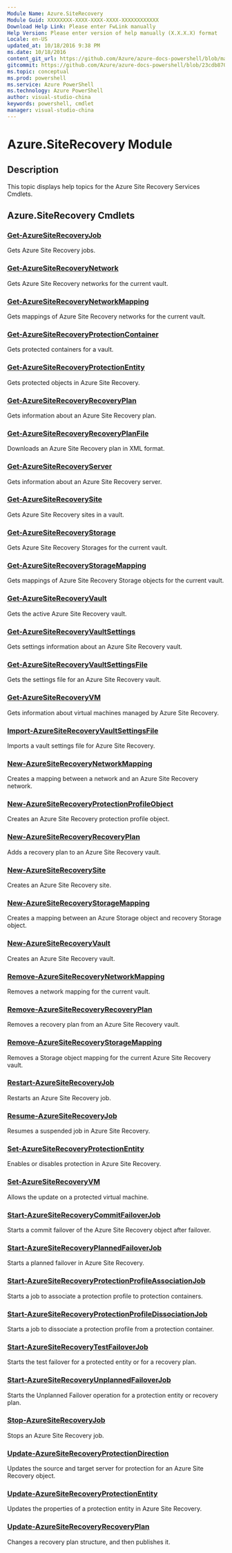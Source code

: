 ```yaml
---
Module Name: Azure.SiteRecovery
Module Guid: XXXXXXXX-XXXX-XXXX-XXXX-XXXXXXXXXXXX
Download Help Link: Please enter FwLink manually
Help Version: Please enter version of help manually (X.X.X.X) format
Locale: en-US
updated_at: 10/18/2016 9:38 PM
ms.date: 10/18/2016
content_git_url: https://github.com/Azure/azure-docs-powershell/blob/master/azureps-cmdlets-docs/ServiceManagement/Azure.SiteRecovery/v0.9.8/Azure.SiteRecovery.md
gitcommit: https://github.com/Azure/azure-docs-powershell/blob/23cdb8705d4ab9807c0e21b238f3b134a7d49c7d/azureps-cmdlets-docs/ServiceManagement/Azure.SiteRecovery/v0.9.8/Azure.SiteRecovery.md
ms.topic: conceptual
ms.prod: powershell
ms.service: Azure PowerShell
ms.technology: Azure PowerShell
author: visual-studio-china
keywords: powershell, cmdlet
manager: visual-studio-china
---
```


# Azure.SiteRecovery Module
## Description
This topic displays help topics for the Azure Site Recovery Services Cmdlets. 

## Azure.SiteRecovery Cmdlets
### [Get-AzureSiteRecoveryJob](.\Get-AzureSiteRecoveryJob.md)
Gets Azure Site Recovery jobs.


### [Get-AzureSiteRecoveryNetwork](.\Get-AzureSiteRecoveryNetwork.md)
Gets Azure Site Recovery networks for the current vault.


### [Get-AzureSiteRecoveryNetworkMapping](.\Get-AzureSiteRecoveryNetworkMapping.md)
Gets mappings of Azure Site Recovery networks for the current vault.


### [Get-AzureSiteRecoveryProtectionContainer](.\Get-AzureSiteRecoveryProtectionContainer.md)
Gets protected containers for a vault.


### [Get-AzureSiteRecoveryProtectionEntity](.\Get-AzureSiteRecoveryProtectionEntity.md)
Gets protected objects in Azure Site Recovery.


### [Get-AzureSiteRecoveryRecoveryPlan](.\Get-AzureSiteRecoveryRecoveryPlan.md)
Gets information about an Azure Site Recovery plan.


### [Get-AzureSiteRecoveryRecoveryPlanFile](.\Get-AzureSiteRecoveryRecoveryPlanFile.md)
Downloads an Azure Site Recovery plan in XML format.


### [Get-AzureSiteRecoveryServer](.\Get-AzureSiteRecoveryServer.md)
Gets information about an Azure Site Recovery server.


### [Get-AzureSiteRecoverySite](.\Get-AzureSiteRecoverySite.md)
Gets Azure Site Recovery sites in a vault.


### [Get-AzureSiteRecoveryStorage](.\Get-AzureSiteRecoveryStorage.md)
Gets Azure Site Recovery Storages for the current vault.


### [Get-AzureSiteRecoveryStorageMapping](.\Get-AzureSiteRecoveryStorageMapping.md)
Gets mappings of Azure Site Recovery Storage objects for the current vault.


### [Get-AzureSiteRecoveryVault](.\Get-AzureSiteRecoveryVault.md)
Gets the active Azure Site Recovery vault.


### [Get-AzureSiteRecoveryVaultSettings](.\Get-AzureSiteRecoveryVaultSettings.md)
Gets settings information about an Azure Site Recovery vault.


### [Get-AzureSiteRecoveryVaultSettingsFile](.\Get-AzureSiteRecoveryVaultSettingsFile.md)
Gets the settings file for an Azure Site Recovery vault.


### [Get-AzureSiteRecoveryVM](.\Get-AzureSiteRecoveryVM.md)
Gets information about virtual machines managed by Azure Site Recovery.


### [Import-AzureSiteRecoveryVaultSettingsFile](.\Import-AzureSiteRecoveryVaultSettingsFile.md)
Imports a vault settings file for Azure Site Recovery.


### [New-AzureSiteRecoveryNetworkMapping](.\New-AzureSiteRecoveryNetworkMapping.md)
Creates a mapping between a network and an Azure Site Recovery network.


### [New-AzureSiteRecoveryProtectionProfileObject](.\New-AzureSiteRecoveryProtectionProfileObject.md)
Creates an Azure Site Recovery protection profile object.


### [New-AzureSiteRecoveryRecoveryPlan](.\New-AzureSiteRecoveryRecoveryPlan.md)
Adds a recovery plan to an Azure Site Recovery vault.


### [New-AzureSiteRecoverySite](.\New-AzureSiteRecoverySite.md)
Creates an Azure Site Recovery site.


### [New-AzureSiteRecoveryStorageMapping](.\New-AzureSiteRecoveryStorageMapping.md)
Creates a mapping between an Azure Storage object and recovery Storage object.


### [New-AzureSiteRecoveryVault](.\New-AzureSiteRecoveryVault.md)
Creates an Azure Site Recovery vault.


### [Remove-AzureSiteRecoveryNetworkMapping](.\Remove-AzureSiteRecoveryNetworkMapping.md)
Removes a network mapping for the current vault.


### [Remove-AzureSiteRecoveryRecoveryPlan](.\Remove-AzureSiteRecoveryRecoveryPlan.md)
Removes a recovery plan from an Azure Site Recovery vault.


### [Remove-AzureSiteRecoveryStorageMapping](.\Remove-AzureSiteRecoveryStorageMapping.md)
Removes a Storage object mapping for the current Azure Site Recovery vault.


### [Restart-AzureSiteRecoveryJob](.\Restart-AzureSiteRecoveryJob.md)
Restarts an Azure Site Recovery job.


### [Resume-AzureSiteRecoveryJob](.\Resume-AzureSiteRecoveryJob.md)
Resumes a suspended job in Azure Site Recovery.


### [Set-AzureSiteRecoveryProtectionEntity](.\Set-AzureSiteRecoveryProtectionEntity.md)
Enables or disables protection in Azure Site Recovery.


### [Set-AzureSiteRecoveryVM](.\Set-AzureSiteRecoveryVM.md)
Allows the update on a protected virtual machine.


### [Start-AzureSiteRecoveryCommitFailoverJob](.\Start-AzureSiteRecoveryCommitFailoverJob.md)
Starts a commit failover of the Azure Site Recovery object after failover.


### [Start-AzureSiteRecoveryPlannedFailoverJob](.\Start-AzureSiteRecoveryPlannedFailoverJob.md)
Starts a planned failover in Azure Site Recovery.


### [Start-AzureSiteRecoveryProtectionProfileAssociationJob](.\Start-AzureSiteRecoveryProtectionProfileAssociationJob.md)
Starts a job to associate a protection profile to protection containers.


### [Start-AzureSiteRecoveryProtectionProfileDissociationJob](.\Start-AzureSiteRecoveryProtectionProfileDissociationJob.md)
Starts a job to dissociate a protection profile from a protection container.


### [Start-AzureSiteRecoveryTestFailoverJob](.\Start-AzureSiteRecoveryTestFailoverJob.md)
Starts the test failover for a protected entity or for a recovery plan.


### [Start-AzureSiteRecoveryUnplannedFailoverJob](.\Start-AzureSiteRecoveryUnplannedFailoverJob.md)
Starts the Unplanned Failover operation for a protection entity or recovery plan.


### [Stop-AzureSiteRecoveryJob](.\Stop-AzureSiteRecoveryJob.md)
Stops an Azure Site Recovery job.


### [Update-AzureSiteRecoveryProtectionDirection](.\Update-AzureSiteRecoveryProtectionDirection.md)
Updates the source and target server for protection for an Azure Site Recovery object.


### [Update-AzureSiteRecoveryProtectionEntity](.\Update-AzureSiteRecoveryProtectionEntity.md)
Updates the properties of a protection entity in Azure Site Recovery.


### [Update-AzureSiteRecoveryRecoveryPlan](.\Update-AzureSiteRecoveryRecoveryPlan.md)
Changes a recovery plan structure, and then publishes it.



